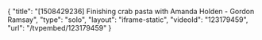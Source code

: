 {
    "title": "[1508429236] Finishing crab pasta with Amanda Holden - Gordon Ramsay",
    "type": "solo",
    "layout": "iframe-static",
    "videoId": "123179459",
    "url": "\/tvpembed\/123179459"
}